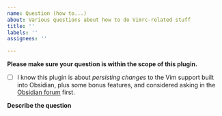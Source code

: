 ```yaml
---
name: Question (how to...)
about: Various questions about how to do Vimrc-related stuff
title: ''
labels: ''
assignees: ''

---
```


**Please make sure your question is within the scope of this plugin.**

- [ ] I know this plugin is about *persisting changes* to the Vim support built into Obsidian, plus some bonus features, and considered asking in the [Obsidian forum](https://forum.obsidian.md/c/get-help/19) first.

**Describe the question**
